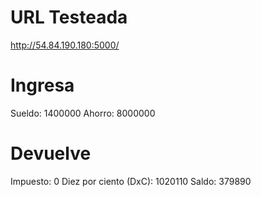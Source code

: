 # URL Testeada
http://54.84.190.180:5000/

# Ingresa
Sueldo: 1400000
Ahorro: 8000000

# Devuelve
Impuesto: 0
Diez por ciento (DxC): 1020110
Saldo: 379890